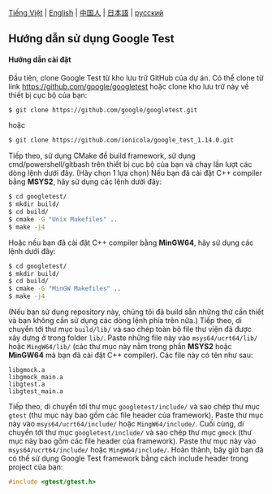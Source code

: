 [Tiếng Việt](./README_Vietnamese.md) | [English](../README.md) | [中国人](./README_Chinese.md) | [日本語](./README_Japanese.md) | [русский](./README_Russian.md)
## Hướng dẫn sử dụng Google Test
#### Hướng dẫn cài đặt
Đầu tiên, clone Google Test từ kho lưu trữ GitHub của dự án. Có thể clone từ link https://github.com/google/googletest hoặc clone kho lưu trữ này về thiết bị cục bộ của bạn:
```bash
$ git clone https://github.com/google/googletest.git
```
hoặc
```bash
$ git clone https://github.com/ionicola/google_test_1.14.0.git
```
Tiếp theo, sử dụng CMake để build framework, sử dụng cmd/powershell/gitbash trên thiết bị cục bộ của bạn và chạy lần lượt các dòng lệnh dưới đây. (Hãy chọn 1 lựa chọn)
Nếu bạn đã cài đặt C++ compiler bằng **MSYS2**, hãy sử dụng các lệnh dưới đây:
```bash
$ cd googletest/
$ mkdir build/
$ cd build/
$ cmake -G "Unix Makefiles" ..
$ make -j4
```
Hoặc nếu bạn đã cài đặt C++ compiler bằng **MinGW64**, hãy sử dụng các lệnh dưới đây:
```bash
$ cd googletest/
$ mkdir build/
$ cd build/
$ cmake -G "MinGW Makefiles" ..
$ make -j4
```
(Nếu bạn sử dụng repository này, chúng tôi đã build sẵn những thứ cần thiết và bạn không cần sử dụng các dòng lệnh phía trên nữa.)
Tiếp theo, di chuyển tới thư mục `build/lib/` và sao chép toàn bộ file thư viện đã được xây dựng ở trong folder `lib/`. Paste những file này vào `msys64/ucrt64/lib/` hoặc `MingW64/lib/` (các thư mục này nằm trong phần **MSYS2** hoặc **MinGW64** mà bạn đã cài đặt C++ compiler). Các file này có tên như sau:
```
libgmock.a
libgmock_main.a
libgtest.a
libgtest_main.a
```
Tiếp theo, di chuyển tới thư mục `googletest/include/` và sao chép thư mục `gtest` (thư mục này bao gồm các file header của framework). Paste thư mục này vào `msys64/ucrt64/include/` hoặc `MingW64/include/`.
Cuối cùng, di chuyển tới thư mục `googletest/include/` và sao chép thư mục `gmock` (thư mục này bao gồm các file header của framework). Paste thư mục này vào `msys64/ucrt64/include/` hoặc `MingW64/include/`. 
Hoàn thành, bây giờ bạn đã có thể sử dụng Google Test framework bằng cách include header trong project của bạn:
```.cpp
#include <gtest/gtest.h>
```